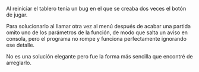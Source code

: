 Al reiniciar el tablero tenía un bug en el que se creaba dos veces el botón de jugar.

Para solucionarlo al llamar otra vez al menú después de acabar una partida omito uno de
los parámetros de la función, de modo que salta un aviso en consola,
pero el programa no rompe y funciona perfectamente ignorando ese detalle.

No es una solución elegante pero fue la forma más sencilla que encontré
de arreglarlo.
